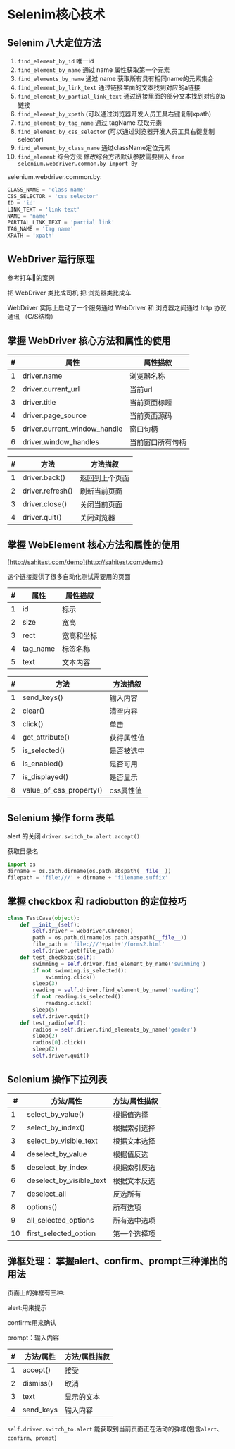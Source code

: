 # Selenim核心技术

## Selenim 八大定位方法

1. `find_element_by_id` 唯一id
1. `find_element_by_name` 通过 name 属性获取第一个元素
1. `find_elements_by_name` 通过 name 获取所有具有相同name的元素集合
1. `find_element_by_link_text` 通过链接里面的文本找到对应的a链接
1. `find_element_by_partial_link_text` 通过链接里面的部分文本找到对应的a链接
1. `find_element_by_xpath` (可以通过浏览器开发人员工具右键复制xpath)
1. `find_element_by_tag_name` 通过 tagName 获取元素
1. `find_element_by_css_selector` (可以通过浏览器开发人员工具右键复制selector)
1. `find_element_by_class_name` 通过className定位元素
1. `find_element` 综合方法 修改综合方法默认参数需要倒入 `from selenium.webdriver.common.by import By`

selenium.webdriver.common.by:

```python
CLASS_NAME = 'class name'
CSS_SELECTOR = 'css selector'
ID = 'id'
LINK_TEXT = 'link text'
NAME = 'name'
PARTIAL_LINK_TEXT = 'partial link'
TAG_NAME = 'tag name'
XPATH = 'xpath'
```

## WebDriver 运行原理

参考打车🚖的案例

把 WebDriver 类比成司机
把 浏览器类比成车


WebDriver 实际上启动了一个服务通过 WebDriver 和 浏览器之间通过 http 协议通讯 （C/S结构）

## 掌握 WebDriver 核心方法和属性的使用

| # | 属性 | 属性描叙 |
|----|----|----|
| 1 | driver.name | 浏览器名称 |
| 2 | driver.current_url | 当前url |
| 3 | driver.title | 当前页面标题 |
| 4 | driver.page_source | 当前页面源码 |
| 5 | driver.current_window_handle | 窗口句柄 |
| 6 | driver.window_handles | 当前窗口所有句柄 |



| # | 方法 | 方法描叙 |
|----|----|----|
| 1 | driver.back() | 返回到上个页面 |
| 2 | driver.refresh() | 刷新当前页面 |
| 3 | driver.close() | 关闭当前页面 |
| 4 | driver.quit() | 关闭浏览器 |

## 掌握 WebElement 核心方法和属性的使用

[http://sahitest.com/demo](http://sahitest.com/demo)

这个链接提供了很多自动化测试需要用的页面

| # | 属性 | 属性描叙 |
|----|----|----|
| 1 | id | 标示 |
| 2 | size | 宽高 |
| 3 | rect | 宽高和坐标 |
| 4 | tag_name | 标签名称 |
| 5 | text | 文本内容 |


| # | 方法 | 方法描叙 |
|----|----|----|
| 1 | send_keys() | 输入内容 |
| 2 | clear() | 清空内容 |
| 3 | click()| 单击 |
| 4 | get_attribute() | 获得属性值 |
| 5 | is_selected() | 是否被选中 |
| 6 | is_enabled() | 是否可用 |
| 7 | is_displayed() | 是否显示 |
| 8 | value_of_css_property() | css属性值 |


## Selenium 操作 form 表单

alert 的关闭 `driver.switch_to.alert.accept()`

获取目录名

```python
import os
dirname = os.path.dirname(os.path.abspath(__file__))
filepath = 'file:///' + dirname + 'filename.suffix'
```

## 掌握 checkbox 和 radiobutton 的定位技巧

```python
class TestCase(object):
    def __init__(self):
        self.driver = webdriver.Chrome()
        path = os.path.dirname(os.path.abspath(__file__))
        file_path = 'file:///'+path+'/forms2.html'
        self.driver.get(file_path)
    def test_checkbox(self):
        swimming = self.driver.find_element_by_name('swimming')
        if not swimming.is_selected():
            swimming.click()
        sleep(3)
        reading = self.driver.find_element_by_name('reading')
        if not reading.is_selected():
            reading.click()
        sleep(5)
        self.driver.quit()
    def test_radio(self):
        radios = self.driver.find_elements_by_name('gender')
        sleep(2)
        radios[0].click()
        sleep(2)
        self.driver.quit()
```

## Selenium 操作下拉列表


| # | 方法/属性 | 方法/属性描叙 |
|----|----|----|
| 1 | select_by_value() | 根据值选择 |
| 2 | select_by_index() | 根据索引选择 |
| 3 | select_by_visible_text| 根据文本选择 |
| 4 | deselect_by_value | 根据值反选 |
| 5 | deselect_by_index | 根据索引反选 |
| 6 | deselect_by_visible_text | 根据文本反选 |
| 7 | deselect_all | 反选所有 |
| 8 | options() | 所有选项 |
| 9 | all_selected_options | 所有选中选项 |
| 10 | first_selected_option | 第一个选择项 |


## 弹框处理： 掌握alert、confirm、prompt三种弹出的用法

页面上的弹框有三种:

alert:用来提示

confirm:用来确认

prompt：输入内容


| # | 方法/属性 | 方法/属性描叙 |
|----|----|----|
| 1 | accept() | 接受 |
| 2 | dismiss() | 取消 |
| 3 | text | 显示的文本 |
| 4 | send_keys | 输入内容 |


`self.driver.switch_to.alert` 能获取到当前页面正在活动的弹框(包含`alert`、`confirm`、`prompt`)
